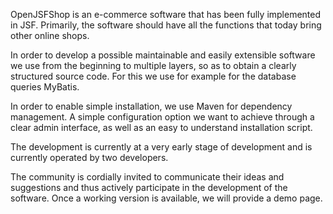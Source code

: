 OpenJSFShop is an e-commerce software that has been fully implemented in JSF. Primarily, the software should have all the functions that today bring other online shops.

In order to develop a possible maintainable and easily extensible software we use from the beginning to multiple layers, so as to obtain a clearly structured source code. For this we use for example for the database queries MyBatis.

In order to enable simple installation, we use Maven for dependency management. A simple configuration option we want to achieve through a clear admin interface, as well as an easy to understand installation script.

The development is currently at a very early stage of development and is currently operated by two developers.

The community is cordially invited to communicate their ideas and suggestions and thus actively participate in the development of the software. Once a working version is available, we will provide a demo page.